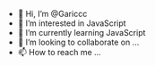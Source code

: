 - 👋 Hi, I’m @Gariccc
- 👀 I’m interested in JavaScript
- 🌱 I’m currently learning JavaScript
- 💞️ I’m looking to collaborate on ...
- 📫 How to reach me ...

<!---
Gariccc/Gariccc is a ✨ special ✨ repository because its `README.md` (this file) appears on your GitHub profile.
You can click the Preview link to take a look at your changes.
--->
